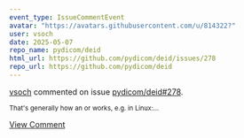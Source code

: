 ```yaml
---
event_type: IssueCommentEvent
avatar: "https://avatars.githubusercontent.com/u/814322?"
user: vsoch
date: 2025-05-07
repo_name: pydicom/deid
html_url: https://github.com/pydicom/deid/issues/278
repo_url: https://github.com/pydicom/deid
---
```


<a href='https://github.com/vsoch' target='_blank'>vsoch</a> commented on issue <a href='https://github.com/pydicom/deid/issues/278' target='_blank'>pydicom/deid#278</a>.

<small>That's generally how an or works, e.g. in Linux:...</small>

<a href='https://github.com/pydicom/deid/issues/278' target='_blank'>View Comment</a>